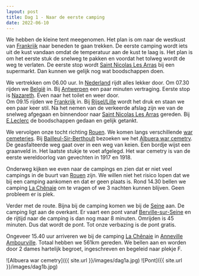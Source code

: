 ```yaml
---
layout: post
title: Dag 1 - Naar de eerste camping
date: 2022-06-10
---
```

We hebben de kleine tent meegenomen. Het plan is om naar de westkust van [Frankrijk](https://nl.wikipedia.org/wiki/Frankrijk) naar beneden te gaan trekken. De eerste camping wordt iets uit de kust vandaan omdat de temperatuur aan de kust te laag is.
Het plan is om het eerste stuk de snelweg te pakken en voordat het tolweg wordt de weg te verlaten. De eerste stop wordt [Saint Nicolas Les Arras](https://nl.wikipedia.org/wiki/Saint-Nicolas_(Pas-de-Calais)) bij een supermarkt. Dan kunnen we gelijk nog wat boodschappen doen.  

We vertrekken om 06.00 uur. In [Nederland](https://nl.wikipedia.org/wiki/Nederland) rijdt alles lekker door. Om 07.30 rijden we [België](https://nl.wikipedia.org/wiki/Belgi%C3%AB) in. Bij [Antwerpen](https://nl.wikipedia.org/wiki/Antwerpen_(stad)) een paar minuten vertraging. Eerste stop is [Nazareth](https://nl.wikipedia.org/wiki/Nazareth_(Belgi%C3%AB)). Even naar het toilet en weer door.  
Om 09.15 rijden we [Frankrijk](https://nl.wikipedia.org/wiki/Frankrijk) in. Bij [Rijsel/Lille](https://nl.wikipedia.org/wiki/Rijsel) wordt het druk en staan we een paar keer stil. Na het nemen van de verkeerde afslag zijn we van de snelweg afgegaan en binnendoor naar [Saint Nicolas Les Arras](https://nl.wikipedia.org/wiki/Saint-Nicolas_(Pas-de-Calais)) gereden. Bij [E.Leclerc](https://www.e.leclerc/mag/e-leclerc-saint-nicolas) de boodschappen gedaan en gelijk getankt.  

We vervolgen onze tocht richting [Rouen](https://nl.wikipedia.org/wiki/Rouen). We komen langs verschillende [war cemeteries](http://www.warcemeteries.nl/). Bij [Bailleul-Sir-Berthoult](https://nl.wikipedia.org/wiki/Bailleul-Sir-Berthoult) bezoeken we het [Albuera war cemetry](https://nl.wikipedia.org/wiki/Albuera_Cemetery).  De geasfalteerde weg gaat over in een weg van keien. Een bordje wijst een graanveld in. Het laatste stukje te voet afgelegd. Het war cemetry is van de eerste wereldoorlog van gevechten in 1917 en 1918.  

Onderweg kijken we even naar de campings en zien dat er niet veel campings in de buurt van [Rouen](https://nl.wikipedia.org/wiki/Rouen) zijn. We willen niet het risico lopen dat we bij een camping aankomen en dat er geen plaats is. Rond 14.30 bellen we camping [La Chênaie](http://www.campingnaturistelachenaie.fr/) om te vragen of we 3 nachten kunnen blijven. Geen probleem er is plek.  

Verder met de route. Bijna bij de camping komen we bij de [Seine](https://nl.wikipedia.org/wiki/Seine) aan. De camping ligt aan de overkant. Er vaart een pont vanaf [Berville-sur-Seine](https://nl.wikipedia.org/wiki/Berville-sur-Seine) en de rijtijd naar de camping is dan nog maar 8 minuten. Omrijden is 45 minuten. Dus dat wordt de pont. Tot onze verbazing is de pont gratis.

Ongeveer 15.40 uur arriveren we bij de camping [La Chênaie](http://www.campingnaturistelachenaie.fr/) in [Anneville Ambourville](https://nl.wikipedia.org/wiki/Anneville-Ambourville). Totaal hebben we 561km gereden. We bellen aan en worden door 2 dames hartelijk begroet, ingeschreven en begeleid naar plekje F.

![Albuera war cemetry]({{ site.url }}/images/dag1a.jpg)
![Pont]({{ site.url }}/images/dag1b.jpg)